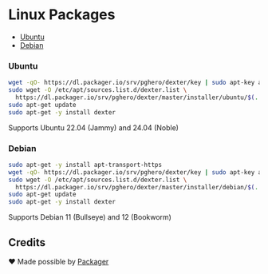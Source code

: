 # Linux Packages

- [Ubuntu](#ubuntu)
- [Debian](#debian)

### Ubuntu

```sh
wget -qO- https://dl.packager.io/srv/pghero/dexter/key | sudo apt-key add -
sudo wget -O /etc/apt/sources.list.d/dexter.list \
  https://dl.packager.io/srv/pghero/dexter/master/installer/ubuntu/$(. /etc/os-release && echo $VERSION_ID).repo
sudo apt-get update
sudo apt-get -y install dexter
```

Supports Ubuntu 22.04 (Jammy) and 24.04 (Noble)

### Debian

```sh
sudo apt-get -y install apt-transport-https
wget -qO- https://dl.packager.io/srv/pghero/dexter/key | sudo apt-key add -
sudo wget -O /etc/apt/sources.list.d/dexter.list \
  https://dl.packager.io/srv/pghero/dexter/master/installer/debian/$(. /etc/os-release && echo $VERSION_ID).repo
sudo apt-get update
sudo apt-get -y install dexter
```

Supports Debian 11 (Bullseye) and 12 (Bookworm)

## Credits

:heart: Made possible by [Packager](https://packager.io/)
